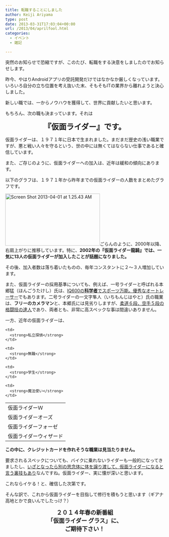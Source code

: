 ```yaml
---
title: 転職することにしました
author: Keiji Ariyama
type: post
date: 2013-03-31T17:03:04+00:00
url: /2013/04/aprilfool.html
categories:
  - イベント
  - 雑記

---
```

突然のお知らせで恐縮ですが、このたび、転職をする決意をしましたのでお知らせします。

昨今、やはりAndroidアプリの受託開発だけではなかなか厳しくなっています。いろいろ自分の立ち位置を考え抜いた末、そもそもITの業界から離れようと決心しました。

新しい職では、一からノウハウを獲得して、世界に貢献したいと思います。

もちろん、次の職も決まっています。それは
  
<!--more-->

<p style="text-align: center;">
  <strong><span style="font-size: x-large;">『仮面ライダー』です。</span></strong>
</p>

仮面ライダーは、１９７１年に日本で生まれました。まだまだ歴史の浅い職業ですが、悪と戦い人々を守るという、世の中には無くてはならない仕事であると確信しています。

また、ご存じのように、仮面ライダーへの加入は、近年は緩和の傾向にあります。

以下のグラフは、１９７１年から昨年までの仮面ライダーの人数をまとめたグラフです。

[<img class="aligncenter size-medium wp-image-255" alt="Screen Shot 2013-04-01 at 1.25.43 AM" src="http://blog.keiji.io/wp-content/uploads/2013/04/Screen-Shot-2013-04-01-at-1.25.43-AM-300x165.png" width="300" height="165" srcset="https://blog.keiji.io/wp-content/uploads/2013/04/Screen-Shot-2013-04-01-at-1.25.43-AM-300x165.png 300w, https://blog.keiji.io/wp-content/uploads/2013/04/Screen-Shot-2013-04-01-at-1.25.43-AM-1024x566.png 1024w, https://blog.keiji.io/wp-content/uploads/2013/04/Screen-Shot-2013-04-01-at-1.25.43-AM-624x345.png 624w, https://blog.keiji.io/wp-content/uploads/2013/04/Screen-Shot-2013-04-01-at-1.25.43-AM.png 1363w" sizes="(max-width: 300px) 100vw, 300px" />][1]ごらんのように、2000年以降、右肩上がりに推移しています。特に、**2002年の『仮面ライダー龍騎』では、一気に13人の仮面ライダーが加入したことが話題になりました。**

その後、加入者数は落ち着いたものの、毎年コンスタントに２〜３人増加しています。

また、仮面ライダーの採用基準についても、例えば、一号ライダーと呼ばれる本郷猛（ほんごうたけし）氏は、<span style="text-decoration: underline;">IQ600の<strong>科学者</strong>でスポーツ万能。優秀なオートレーサー</span>でもあります。二号ライダーの一文字隼人（いちもんじはやと）氏の職業は、**フリーのカメラマン**と、本郷氏には見劣りしますが、<span style="text-decoration: underline;">柔道６段、空手５段の格闘技の達人</span>であり、両者とも、非常に高スペックな事は間違いありません。

一方、近年の仮面ライダーは、

<table>
  <tr>
    <td>
      仮面ライダーＷ
    </td>
    
    <td>
      <strong>私立探偵</strong>
    </td>
  </tr>
  
  <tr>
    <td>
      仮面ライダーオーズ
    </td>
    
    <td>
      <strong>無職</strong>
    </td>
  </tr>
  
  <tr>
    <td>
      仮面ライダーフォーゼ
    </td>
    
    <td>
      <strong>学生</strong>
    </td>
  </tr>
  
  <tr>
    <td>
      仮面ライダーウィザード
    </td>
    
    <td>
      <strong>魔法使い</strong>
    </td>
  </tr>
</table>

**この中に、クレジットカードを作れそうな職業は見当たりません。**

要求されるスペックについても、バイクに乗れないライダーも一般的になってきましたし、<span style="text-decoration: underline;">いざとなったら別の思念体に体を譲り渡して、仮面ライダーになると言う裏技もあり</span>なんですね。仮面ライダー、実に懐が深いと思います。

これならイケる！と、確信した次第です。

そんな訳で、これから仮面ライダーを目指して修行を積もうと思います（ギアナ高地とかで良いんでしたっけ？）

<p style="text-align: center;">
  <strong><span style="font-size: large;">２０１４年春の新番組</span></strong><br /> <strong><span style="font-size: large;">「仮面ライダー グラス」に、</span></strong><br /> <strong><span style="font-size: large;">ご期待下さい！</span></strong>
</p>

 [1]: http://blog.keiji.io/wp-content/uploads/2013/04/Screen-Shot-2013-04-01-at-1.25.43-AM.png